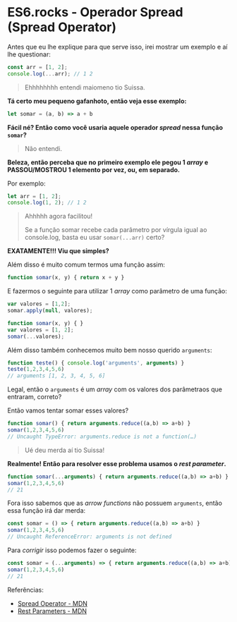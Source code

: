 # ES6.rocks - Operador Spread (Spread Operator)

Antes que eu lhe explique para que serve isso, irei mostrar um exemplo e aí lhe questionar:

```js
const arr = [1, 2];
console.log(...arr); // 1 2
```

> Ehhhhhhhh entendi maiomeno tio Suissa.

**Tá certo meu pequeno gafanhoto, então veja esse exemplo:**

```js
let somar = (a, b) => a + b
```

**Fácil né? Então como você usaria aquele operador *spread* nessa função `somar`?**

> Não entendi.

**Beleza, então perceba que no primeiro exemplo ele pegou 1 *array* e PASSOU/MOSTROU 1 elemento por vez, ou, em separado.**

Por exemplo:

```js
let arr = [1, 2];
console.log(1, 2); // 1 2
```

> Ahhhhh agora facilitou!
> 
> Se a função somar recebe cada parâmetro por vírgula igual ao console.log, basta eu usar `somar(...arr)` certo?

**EXATAMENTE!!! Viu que simples?**

Além disso é muito comum termos uma função assim:

```js
function somar(x, y) { return x + y }
```

E fazermos o seguinte para utilizar 1 *array* como parâmetro de uma função: 

```js
var valores = [1,2];
somar.apply(null, valores);
```

```js
function somar(x, y) { }
var valores = [1, 2];
somar(...valores);
```

Além disso também conhecemos muito bem nosso querido `arguments`:

```js
function teste() { console.log('arguments', arguments) }
teste(1,2,3,4,5,6)
// arguments [1, 2, 3, 4, 5, 6]
```

Legal, então o `arguments` é um *array* com os valores dos parâmetraos que entraram, correto?

Então vamos tentar somar esses valores?

```js
function somar() { return arguments.reduce((a,b) => a+b) }
somar(1,2,3,4,5,6)
// Uncaught TypeError: arguments.reduce is not a function(…)
```

> Ué deu merda aí tio Suissa!

**Realmente! Então para resolver esse problema usamos o *rest parameter*.**

```js
function somar(...arguments) { return arguments.reduce((a,b) => a+b) }
somar(1,2,3,4,5,6)
// 21
```

Fora isso sabemos que as *arrow functions* não possuem `arguments`, então essa função irá dar merda:

```js
const somar = () => { return arguments.reduce((a,b) => a+b) }
somar(1,2,3,4,5,6)
// Uncaught ReferenceError: arguments is not defined
```

Para *corrigir* isso podemos fazer o seguinte:

```js
const somar = (...arguments) => { return arguments.reduce((a,b) => a+b) }
somar(1,2,3,4,5,6)
// 21
```

Referências:

- [Spread Operator - MDN](https://developer.mozilla.org/pt-BR/docs/Web/JavaScript/Reference/Operators/Spread_operator)
- [Rest Parameters - MDN](https://developer.mozilla.org/pt-BR/docs/Web/JavaScript/Reference/Functions/rest_parameters)
